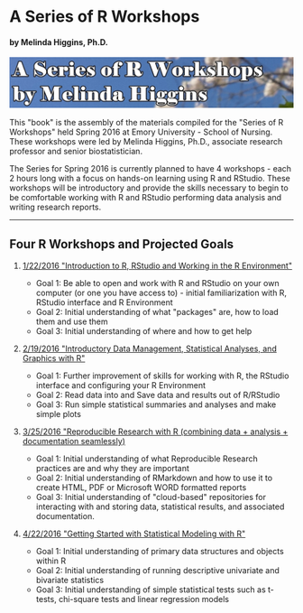 # A Series of R Workshops
#### by Melinda Higgins, Ph.D.

![Title Img](titleTest2.jpg)

This "book" is the assembly of the materials compiled for the "Series of R Workshops" held Spring 2016 at Emory University - School of Nursing. These workshops were led by Melinda Higgins, Ph.D., associate research professor and senior biostatistician.

The Series for Spring 2016 is currently planned to have 4 workshops - each 2 hours long with a focus on hands-on learning using R and RStudio. These workshops will be introductory and provide the skills necessary to begin to be comfortable working with R and RStudio performing data analysis and writing research reports.

*** 

## Four R Workshops and Projected Goals

1.	[1/22/2016 "Introduction to R, RStudio and Working in the R Environment"](./workshop1/index.html)
    + Goal 1: Be able to open and work with R and RStudio on your own computer (or one you have access to) - initial familiarization with R, RStudio interface and R Environment
    + Goal 2: Initial understanding of what "packages" are, how to load them and use them
    + Goal 3: Initial understanding of where and how to get help
    
2.	[2/19/2016 "Introductory Data Management, Statistical Analyses, and Graphics with R"](./workshop2/index.html)
    + Goal 1: Further improvement of skills for working with R, the RStudio interface and configuring your R Environment
    + Goal 2: Read data into and Save data and results out of R/RStudio
    + Goal 3: Run simple statistical summaries and analyses and make simple plots

3.	[3/25/2016 "Reproducible Research with R (combining data + analysis + documentation seamlessly)](./workshop3/index.html)
    + Goal 1: Initial understanding of what Reproducible Research practices are and why they are important
    + Goal 2: Initial understanding of RMarkdown and how to use it to create HTML, PDF or Microsoft WORD formatted reports
    + Goal 3: Initial understanding of "cloud-based" repositories for interacting with and storing data, statistical results, and associated documentation.

4.	[4/22/2016 "Getting Started with Statistical Modeling with R"](./workshop4/index.html)
    + Goal 1: Initial understanding of primary data structures and objects within R
    + Goal 2: Initial understanding of running descriptive univariate and bivariate statistics
    + Goal 3: Initial understanding of simple statistical tests such as t-tests, chi-square tests and linear regression models 